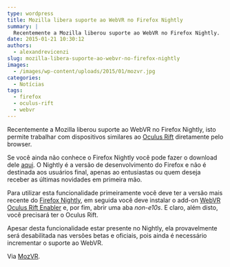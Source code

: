```yaml
---
type: wordpress
title: Mozilla libera suporte ao WebVR no Firefox Nightly
summary: |
  Recentemente a Mozilla liberou suporte ao WebVR no Firefox Nightly.
date: 2015-01-21 10:30:12
authors:
  - alexandrevicenzi
slug: mozilla-libera-suporte-ao-webvr-no-firefox-nightly
images:
  - /images/wp-content/uploads/2015/01/mozvr.jpg
categories:
  - Notícias
tags:
  - firefox
  - oculus-rift
  - webvr
---
```


Recentemente a Mozilla liberou suporte ao WebVR no Firefox Nightly, isto permite trabalhar com dispositivos similares ao <a href="https://www.oculus.com/rift/" target="_blank">Oculus Rift</a> diretamente pelo browser.

Se você ainda não conhece o Firefox Nightly você pode fazer o download dele <a href="http://nightly.mozilla.org/" target="_blank">aqui</a>. O Nightly é a versão de desenvolvimento do Firefox e não é destinada aos usuários final, apenas ao entusiastas ou quem deseja receber as últimas novidades em primeira mão.

Para utilizar esta funcionalidade primeiramente você deve ter a versão mais recente do <a href="http://nightly.mozilla.org/" target="_blank">Firefox Nightly</a>, em seguida você deve instalar o add-on <a href="http://mozvr.com/downloads/webvr-oculus-addon-0.4.4.xpi" target="_blank">WebVR Oculus Rift Enabler</a> e, por fim, abrir uma aba <em>non-e10s</em>. E claro, além disto, você precisará ter o Oculus Rift.

Apesar desta funcionalidade estar presente no Nightly, ela provavelmente será desabilitada nas versões betas e oficiais, pois ainda é necessário incrementar o suporte ao WebVR.

Via <a href="http://mozvr.com/posts/webvr-lands-in-nightly/" target="_blank">MozVR</a>.
